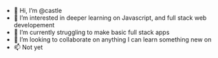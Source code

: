- 👋 Hi, I’m @castle
- 👀 I’m interested in deeper learning on Javascript, and full stack web developement
- 🌱 I’m currently struggling to make basic full stack apps
- 💞️ I’m looking to collaborate on anything I can learn something new on
- 📫 Not yet

<!---
castle88/castle88 is a ✨ special ✨ repository because its `README.md` (this file) appears on your GitHub profile.
You can click the Preview link to take a look at your changes.
--->
